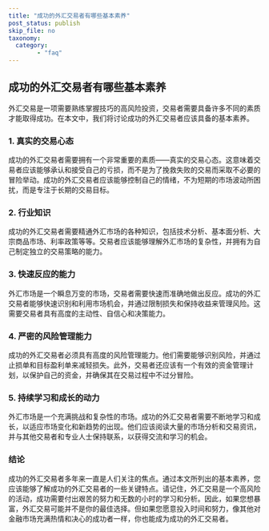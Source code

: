 ```yaml
---
title: "成功的外汇交易者有哪些基本素养"
post_status: publish
skip_file: no
taxonomy:
  category:
        - "faq"
---
```


## 成功的外汇交易者有哪些基本素养

外汇交易是一项需要熟练掌握技巧的高风险投资，交易者需要具备许多不同的素质才能取得成功。在本文中，我们将讨论成功的外汇交易者应该具备的基本素养。

### 1\. 真实的交易心态

成功的外汇交易者需要拥有一个非常重要的素质——真实的交易心态。这意味着交易者应该能够承认和接受自己的亏损，而不是为了挽救失败的交易而采取不必要的冒险举动。成功的外汇交易者应该能够控制自己的情绪，不为短期的市场波动所困扰，而是专注于长期的交易目标。

### 2\. 行业知识

成功的外汇交易者需要精通外汇市场的各种知识，包括技术分析、基本面分析、大宗商品市场、利率政策等等。交易者应该能够理解外汇市场的复杂性，并拥有为自己制定独立的交易策略的能力。

### 3\. 快速反应的能力

外汇市场是一个瞬息万变的市场，交易者需要快速而准确地做出反应。成功的外汇交易者能够快速识别和利用市场机会，并通过限制损失和保持收益来管理风险。这需要交易者具有高度的主动性、自信心和决策能力。

### 4\. 严密的风险管理能力

成功的外汇交易者必须具有高度的风险管理能力。他们需要能够识别风险，并通过止损单和目标盈利单来减轻损失。此外，交易者还应该有一个有效的资金管理计划，以保护自己的资金，并确保其在交易过程中不过分冒险。

### 5\. 持续学习和成长的动力

外汇市场是一个充满挑战和复杂性的市场。成功的外汇交易者需要不断地学习和成长，以适应市场变化和新趋势的出现。他们应该阅读大量的市场分析和交易资讯，并与其他交易者和专业人士保持联系，以获得交流和学习的机会。

### 结论

成功的外汇交易者多年来一直是人们关注的焦点。通过本文所列出的基本素养，您应该能够了解成功的外汇交易者的一些关键特点。请记住，外汇交易是一个高风险的活动，成功需要付出艰苦的努力和无数的小时的学习和分析。因此，如果您想暴富，外汇交易可能并不是你的最佳选择。但如果您愿意投入时间和努力，像其他对金融市场充满热情和决心的成功者一样，你也能成为成功的外汇交易者。
